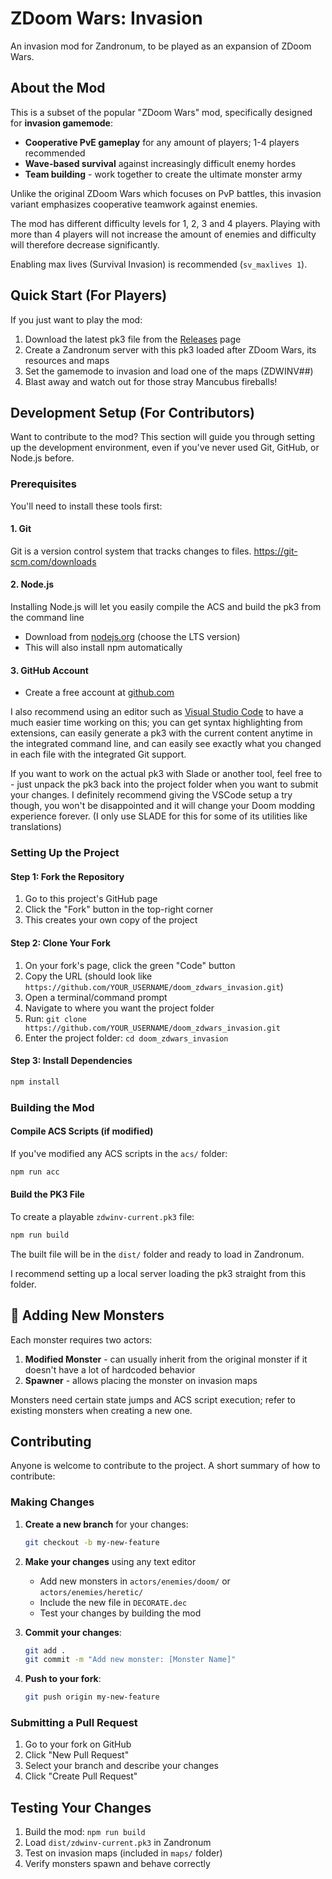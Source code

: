 # ZDoom Wars: Invasion

An invasion mod for Zandronum, to be played as an expansion of ZDoom Wars.


## About the Mod

This is a subset of the popular "ZDoom Wars" mod, specifically designed for **invasion gamemode**:
- **Cooperative PvE gameplay** for any amount of players; 1-4 players recommended
- **Wave-based survival** against increasingly difficult enemy hordes
- **Team building** - work together to create the ultimate monster army

Unlike the original ZDoom Wars which focuses on PvP battles, this invasion variant emphasizes cooperative teamwork against enemies.

The mod has different difficulty levels for 1, 2, 3 and 4 players. Playing with more than 4 players will not increase the amount of enemies and difficulty will therefore decrease significantly.

Enabling max lives (Survival Invasion) is recommended (`sv_maxlives 1`).


## Quick Start (For Players)

If you just want to play the mod:

1. Download the latest pk3 file from the [Releases](../../releases) page
2. Create a Zandronum server with this pk3 loaded after ZDoom Wars, its resources and maps
3. Set the gamemode to invasion and load one of the maps (ZDWINV##)
4. Blast away and watch out for those stray Mancubus fireballs!


## Development Setup (For Contributors)

Want to contribute to the mod? This section will guide you through setting up the development environment, even if you've never used Git, GitHub, or Node.js before.

### Prerequisites

You'll need to install these tools first:

#### 1. Git
Git is a version control system that tracks changes to files.
https://git-scm.com/downloads

#### 2. Node.js
Installing Node.js will let you easily compile the ACS and build the pk3 from the command line
- Download from [nodejs.org](https://nodejs.org/) (choose the LTS version)
- This will also install npm automatically

#### 3. GitHub Account
- Create a free account at [github.com](https://github.com)


I also recommend using an editor such as [Visual Studio Code](https://code.visualstudio.com/) to have a much easier time working on this; you can get syntax highlighting from extensions, can easily generate a pk3 with the current content anytime in the integrated command line, and can easily see exactly what you changed in each file with the integrated Git support.

If you want to work on the actual pk3 with Slade or another tool, feel free to - just unpack the pk3 back into the project folder when you want to submit your changes. I definitely recommend giving the VSCode setup a try though, you won't be disappointed and it will change your Doom modding experience forever. (I only use SLADE for this for some of its utilities like translations)

### Setting Up the Project

#### Step 1: Fork the Repository
1. Go to this project's GitHub page
2. Click the "Fork" button in the top-right corner
3. This creates your own copy of the project

#### Step 2: Clone Your Fork
1. On your fork's page, click the green "Code" button
2. Copy the URL (should look like `https://github.com/YOUR_USERNAME/doom_zdwars_invasion.git`)
3. Open a terminal/command prompt
4. Navigate to where you want the project folder
5. Run: `git clone https://github.com/YOUR_USERNAME/doom_zdwars_invasion.git`
6. Enter the project folder: `cd doom_zdwars_invasion`

#### Step 3: Install Dependencies
```bash
npm install
```

### Building the Mod

#### Compile ACS Scripts (if modified)
If you've modified any ACS scripts in the `acs/` folder:
```bash
npm run acc
```

#### Build the PK3 File
To create a playable `zdwinv-current.pk3` file:
```bash
npm run build
```

The built file will be in the `dist/` folder and ready to load in Zandronum.

I recommend setting up a local server loading the pk3 straight from this folder.


## 🧌 Adding New Monsters

Each monster requires two actors:

1. **Modified Monster** - can usually inherit from the original monster if it doesn't have a lot of hardcoded behavior
2. **Spawner** - allows placing the monster on invasion maps

Monsters need certain state jumps and ACS script execution; refer to existing monsters when creating a new one.


## Contributing

Anyone is welcome to contribute to the project. A short summary of how to contribute:

### Making Changes

1. **Create a new branch** for your changes:
   ```bash
   git checkout -b my-new-feature
   ```

2. **Make your changes** using any text editor
   - Add new monsters in `actors/enemies/doom/` or `actors/enemies/heretic/`
   - Include the new file in `DECORATE.dec`
   - Test your changes by building the mod

3. **Commit your changes**:
   ```bash
   git add .
   git commit -m "Add new monster: [Monster Name]"
   ```

4. **Push to your fork**:
   ```bash
   git push origin my-new-feature
   ```

### Submitting a Pull Request

1. Go to your fork on GitHub
2. Click "New Pull Request"
3. Select your branch and describe your changes
4. Click "Create Pull Request"


## Testing Your Changes

1. Build the mod: `npm run build`
2. Load `dist/zdwinv-current.pk3` in Zandronum
3. Test on invasion maps (included in `maps/` folder)
4. Verify monsters spawn and behave correctly


